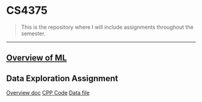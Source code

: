 # CS4375
> This is the repository where I will include assignments throughout the semester.
---
[Overview of ML](Overview_of_ML.pdf)
---
## Data Exploration Assignment
[Overview doc](Data_Exploration_Document.pdf)
[CPP Code](dataexploration.cpp)
[Data file](Boston.csv)
